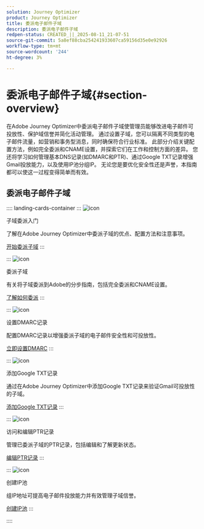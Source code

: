 ```yaml
---
solution: Journey Optimizer
product: Journey Optimizer
title: 委派电子邮件子域
description: 委派电子邮件子域
redpen-status: CREATED_||_2025-08-11_21-07-51
source-git-commit: 5a8ef88cba254241933607ca59156d35e0e92926
workflow-type: tm+mt
source-wordcount: '244'
ht-degree: 3%

---
```



# 委派电子邮件子域{#section-overview}

在Adobe Journey Optimizer中委派电子邮件子域使管理员能够改进电子邮件可投放性、保护域信誉并简化活动管理。 通过设置子域，您可以隔离不同类型的电子邮件流量，如营销和事务型消息，同时确保符合行业标准。 此部分介绍关键配置方法，例如完全委派和CNAME设置，并探索它们在工作和控制方面的差异。 您还将学习如何管理基本DNS记录(如DMARC和PTR)、通过Google TXT记录增强Gmail投放能力，以及使用IP池分组IP。 无论您是要优化安全性还是声誉，本指南都可以使这一过程变得简单而有效。

## 委派电子邮件子域

:::: landing-cards-container
:::
![icon](https://cdn.experienceleague.adobe.com/icons/circle-play.svg?lang=zh-Hans)

子域委派入门

了解在Adobe Journey Optimizer中委派子域的优点、配置方法和注意事项。

[开始委派子域](../using/configuration/about-subdomain-delegation.md)
:::

:::
![icon](https://cdn.experienceleague.adobe.com/icons/gear.svg?lang=zh-Hans)

委派子域

有关将子域委派到Adobe的分步指南，包括完全委派和CNAME设置。

[了解如何委派](../using/configuration/delegate-subdomain.md)
:::

:::
![icon](https://cdn.experienceleague.adobe.com/icons/shield-halved.svg?lang=zh-Hans)

设置DMARC记录

配置DMARC记录以增强委派子域的电子邮件安全性和可投放性。

[立即设置DMARC](../using/configuration/dmarc-record.md)
:::

:::
![icon](https://cdn.experienceleague.adobe.com/icons/bullseye.svg?lang=zh-Hans)

添加Google TXT记录

通过在Adobe Journey Optimizer中添加Google TXT记录来验证Gmail可投放性的子域。

[添加Google TXT记录](../using/configuration/google-txt.md)
:::

:::
![icon](https://cdn.experienceleague.adobe.com/icons/code-branch.svg?lang=zh-Hans)

访问和编辑PTR记录

管理已委派子域的PTR记录，包括编辑和了解更新状态。

[编辑PTR记录](../using/configuration/ptr-records.md)
:::

:::
![icon](https://cdn.experienceleague.adobe.com/icons/list-check.svg?lang=zh-Hans)

创建IP池

组IP地址可提高电子邮件投放能力并有效管理子域信誉。

[创建IP池](../using/configuration/ip-pools.md)
:::

::::

